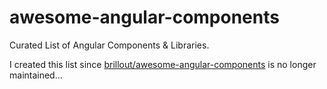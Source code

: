 # awesome-angular-components
Curated List of Angular Components &amp; Libraries. 

I created this list since [ brillout/awesome-angular-components](https://github.com/brillout/awesome-angular-components) is no longer maintained...
